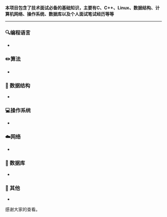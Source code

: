 **本项目包含了技术面试必备的基础知识，主要有C、C++、Linux、数据结构、计算机网络、操作系统、数据库以及个人面试笔试经历等等**

-------

### :mag:编程语言 

- 

### ✏️算法

- 

### 🎯 数据结构 

- 

### 💻操作系统

- 

### ☁️网络

- 

### 💾 数据库

- 

### 📖 其他 

- 

感谢大家的查看。


